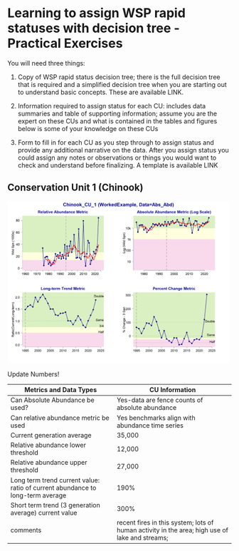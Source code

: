# Learning to assign WSP rapid statuses with decision tree - Practical Exercises

You will need three things:

1.	Copy of WSP rapid status decision tree; there is the full decision tree that is required and a simplified decision tree when you are starting out to understand basic concepts. These are available LINK.

2.	Information required to assign status for each CU: includes data summaries and table of supporting information; assume you are the expert on these CUs and what is contained in the tables and figures below is some of your knowledge on these CUs

3.	Form to fill in for each CU as you step through to assign status and provide any additional narrative on the data. After you assign status you could assign any notes or observations or things you would want to check and understand before finalizing. A template is available LINK



## Conservation Unit 1 (Chinook)



<img src="https://github.com/SOLV-Code/WSP-Rapid-Status-WorkedExamples/blob/main/DATA/Dashboards_NoStatus/WorkedExample_CU1_Chinook_Case1.png"
	width="500">

Update Numbers!

**Metrics and Data Types** | **CU Information**
-- | --
Can Absolute Abundance be used? | Yes-data are fence counts of absolute abundance
Can relative abundance metric be used	| Yes benchmarks align with abundance time series
Current generation average	| 35,000
Relative abundance lower threshold | 12,000
Relative abundance upper threshold	| 27,000
Long term trend current value: ratio of current abundance to long-term average| 	190%
Short term trend (3 generation average) current value |	300%
comments| recent fires in this system; lots of human activity in the area; high use of lake and streams; 
